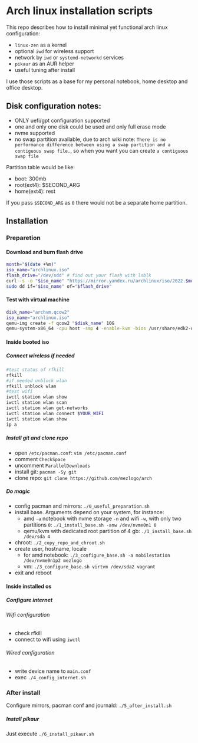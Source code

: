 # Arch linux installation scripts

This repo describes how to install minimal yet functional arch linux configuration:
- `linux-zen` as a kernel
- optional `iwd` for wireless support
- network by `iwd` or `systemd-networkd` services
- `pikaur` as an AUR helper
- useful tuning after install

I use those scripts as a base for my personal notebook, home desktop and office desktop.

## Disk configuration notes:

- ONLY uefi/gpt configuration supported
- one and only one disk could be used and only full erase mode
- nvme supported
- no swap partition available, due to arch wiki note: `There is no performance difference between using a swap partition and a contiguous swap file.`, so when you want you can create `a contiguous swap file`

Partition table would be like:
- boot: 300mb
- root(ext4): $SECOND_ARG
- home(ext4): rest

If you pass `$SECOND_ARG` as `0` there would not be a separate home partition.


## Installation

### Preparetion

#### Download and burn flash drive

```sh
month="$(date +%m)"
iso_name="archlinux.iso"
flash_drive="/dev/sdd" # find out your flash with lsblk
curl -s -o "$iso_name" "https://mirror.yandex.ru/archlinux/iso/2022.$month.01/archlinux-2022.$month.01-x86_64.iso"
sudo dd if="$iso_name" of="$flash_drive"
```

#### Test with virtual machine

```sh
disk_name="archvm.qcow2"
iso_name="archlinux.iso"
qemu-img create -f qcow2 "$disk_name" 10G
qemu-system-x86_64 -cpu host -smp 4 -enable-kvm -bios /usr/share/edk2-ovmf/x64/OVMF.fd -boot d -cdrom "$iso_name" -hda "$disk_name" -m 4096
```

#### Inside booted iso

##### Connect wireless if needed

```sh
#test status of rfkill
rfkill
#if needed unblock wlan
rfkill unblock wlan
#test wifi
iwctl station wlan show
iwctl station wlan scan
iwctl station wlan get-networks
iwctl station wlan connect $YOUR_WIFI
iwctl station wlan show
ip a
```

##### Install git and clone repo

- open `/etc/pacman.conf`: `vim /etc/pacman.conf`
- comment `CheckSpace`
- uncomment `ParallelDownloads`
- install git: `pacman -Sy git`
- clone repo: `git clone https://github.com/mezlogo/arch`

##### Do magic

- config pacman and mirrors: `./0_useful_preparation.sh`
- install base. Arguments depend on your system, for instance:
  - amd `-a` notebook with nvme storage `-n` and wifi `-w`, with only two partitions `0`: `./1_install_base.sh -anw /dev/nvme0n1 0`
  - qemu/kvm with dedicated root partition of 4 gb: `./1_install_base.sh /dev/sda 4`
- chroot: `./2_copy_repo_and_chroot.sh`
- create user, hostname, locale
  - for amd notebook: `./3_configure_base.sh -a mobilestation /dev/nvme0n1p2 mezlogo`
  - vm: `./3_configure_base.sh virtvm /dev/sda2 vagrant`
- exit and reboot

#### Inside installed os

##### Configure internet

###### Wifi configuration

- check rfkill
- connect to wifi using `iwctl`

###### Wired configuration

- write device name to `main.conf`
- exec `./4_config_internet.sh`

### After install

Configure mirrors, pacman conf and journald: `./5_after_install.sh`

##### Install pikaur

Just execute `./6_install_pikaur.sh`
